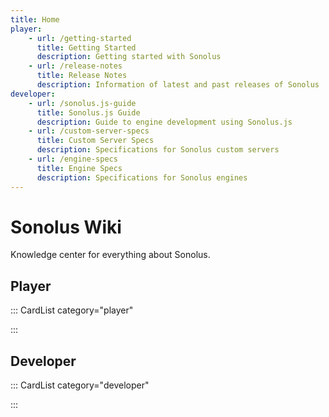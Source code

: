 ```yaml
---
title: Home
player:
    - url: /getting-started
      title: Getting Started
      description: Getting started with Sonolus
    - url: /release-notes
      title: Release Notes
      description: Information of latest and past releases of Sonolus
developer:
    - url: /sonolus.js-guide
      title: Sonolus.js Guide
      description: Guide to engine development using Sonolus.js
    - url: /custom-server-specs
      title: Custom Server Specs
      description: Specifications for Sonolus custom servers
    - url: /engine-specs
      title: Engine Specs
      description: Specifications for Sonolus engines
---
```


# Sonolus Wiki

Knowledge center for everything about Sonolus.

## Player

::: CardList category="player"

:::

## Developer

::: CardList category="developer"

:::
